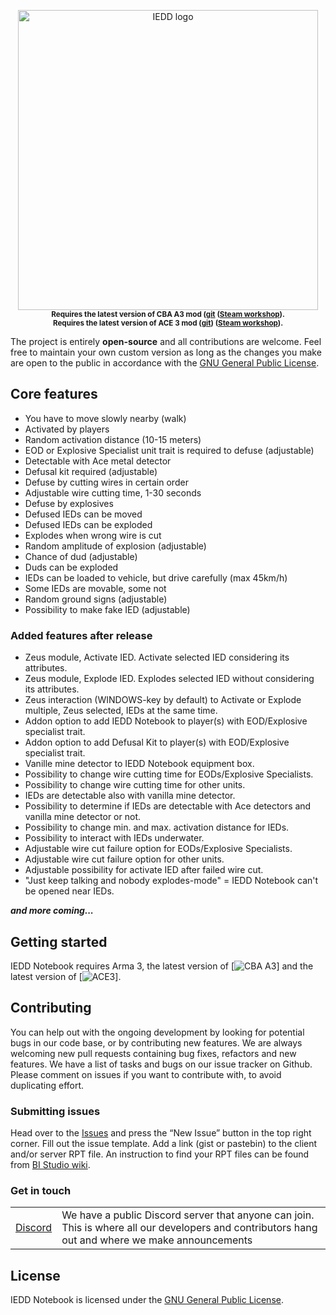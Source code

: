 

<p align="center">
    <img src="https://github.com/prisonerMO/iedd/raw/readme/extras/assets/logo/logo.png" width="480" alt="IEDD logo"><br/>
    <sup><strong>
    Requires the latest version of CBA A3 mod (<a href="https://github.com/CBATeam/CBA_A3/releases">git</a> (<a href="https://steamcommunity.com/workshop/filedetails/?id=450814997">Steam workshop</a>).<br/>
    Requires the latest version of ACE 3 mod (<a href="https://github.com/acemod/ACE3/releases">git</a>) (<a href="https://steamcommunity.com/workshop/filedetails/?id=463939057">Steam workshop</a>).
    </strong></sup>
</p>

The project is entirely **open-source** and all contributions are welcome. Feel free to maintain your own custom version as long as the changes you make are open to the public in accordance with the <a href="LICENSE.txt">GNU General Public License</a>.

## Core features
- You have to move slowly nearby (walk)
- Activated by players
- Random activation distance (10-15 meters)
- EOD or Explosive Specialist unit trait is required to defuse (adjustable)
- Detectable with Ace metal detector
- Defusal kit required (adjustable)
- Defuse by cutting wires in certain order
- Adjustable wire cutting time, 1-30 seconds
- Defuse by explosives
- Defused IEDs can be moved
- Defused IEDs can be exploded
- Explodes when wrong wire is cut
- Random amplitude of explosion (adjustable)
- Chance of dud (adjustable)
- Duds can be exploded
- IEDs can be loaded to vehicle, but drive carefully (max 45km/h)
- Some IEDs are movable, some not
- Random ground signs (adjustable)
- Possibility to make fake IED (adjustable)

### Added features after release
- Zeus module, Activate IED. Activate selected IED considering its attributes.
- Zeus module, Explode IED. Explodes selected IED without considering its attributes.
- Zeus interaction (WINDOWS-key by default) to Activate or Explode multiple, Zeus selected, IEDs at the same time.
- Addon option to add IEDD Notebook to player(s) with EOD/Explosive specialist trait.
- Addon option to add Defusal Kit to player(s) with EOD/Explosive specialist trait.
- Vanille mine detector to IEDD Notebook equipment box.
- Possibility to change wire cutting time for EODs/Explosive Specialists.
- Possibility to change wire cutting time for other units.
- IEDs are detectable also with vanilla mine detector.
- Possibility to determine if IEDs are detectable with Ace detectors and vanilla mine detector or not.
- Possibility to change min. and max. activation distance for IEDs.
- Possibility to interact with IEDs underwater.
- Adjustable wire cut failure option for EODs/Explosive Specialists.
- Adjustable wire cut failure option for other units.
- Adjustable possibility for activate IED after failed wire cut.
- "Just keep talking and nobody explodes-mode" = IEDD Notebook can't be opened near IEDs.


***and more coming...***

## Getting started

IEDD Notebook requires Arma 3, the latest version of [![CBA A3][mod-cba-url-ws]] and 
the latest version of [![ACE3][mod-ace-url-ws]].

## Contributing

You can help out with the ongoing development by looking for potential bugs in our code base, or by contributing new features. 
We are always welcoming new pull requests containing bug fixes, refactors and new features. 
We have a list of tasks and bugs on our issue tracker on Github. 
Please comment on issues if you want to contribute with, to avoid duplicating effort.


### Submitting issues

Head over to the [Issues](https://github.com/prisonerMO/iedd/issues) and press the “New Issue” button in the top right corner. 
Fill out the issue template. Add a link (gist or pastebin) to the client and/or server RPT file. 
An instruction to find your RPT files can be found from [BI Studio wiki](https://community.bistudio.com/wiki/Crash_Files).


### Get in touch

<table>
  <tr>
    <td><a href="https://discord.gg/SU3WJxHqtS">Discord</a></td>
    <td>We have a public Discord server that anyone can join. This is where all our developers and contributors hang out and where we make announcements</td>
  </tr>
</table>

## License

IEDD Notebook is licensed under the <a href="LICENSE.txt">GNU General Public License</a>.





[mod-cba-url-git]: https://github.com/CBATeam/CBA_A3/
[mod-cba-url-ws]: https://steamcommunity.com/workshop/filedetails/?id=450814997
[mod-ace-url-git]: https://github.com/acemod/ACE3
[mod-ace-url-ws]: https://steamcommunity.com/workshop/filedetails/?id=463939057

